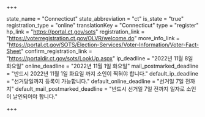 +++

state_name = "Connecticut"
state_abbreviation = "ct"
is_state = "true"
registration_type = "online"
translationKey = "Connecticut"
type = "register"
hp_link = "https://portal.ct.gov/sots"
registration_link = "https://voterregistration.ct.gov/OLVR/welcome.do"
more_info_link = "https://portal.ct.gov/SOTS/Election-Services/Voter-Information/Voter-Fact-Sheet"
confirm_registration_link = "https://portaldir.ct.gov/sots/LookUp.aspx"
ip_deadline = "2022년 11월 8일 화요일"
online_deadline = "2022년 11월 1일 화요일"
mail_postmarked_deadline = "반드시 2022년 11월 1일 화요일 까지 소인이 찍혀야 합니다."
default_ip_deadline = "선거당일까지 등록이 가능합니다."
default_online_deadline = "선거일 7일 전까지"
default_mail_postmarked_deadline = "반드시 선거일 7일 전까지 일자로 소인이 날인되어야 합니다."

+++